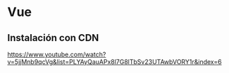 # Vue

## Instalación con CDN

<script src="https://unpkg.com/vue@next"></script>

https://www.youtube.com/watch?v=5jjMnb9qcVg&list=PLYAyQauAPx8l7G8lTbSv23UTAwbVORY1r&index=6

